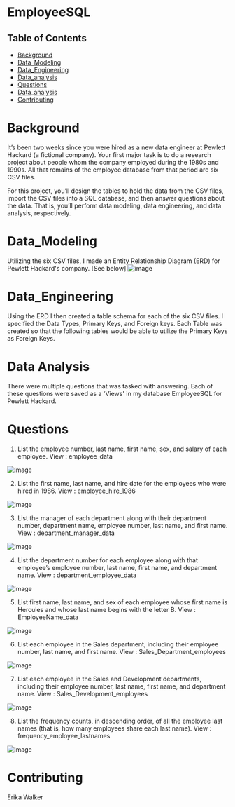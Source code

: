 # EmployeeSQL

## Table of Contents

- [Background](#background)
- [Data_Modeling](#Data_Modeling)
- [Data_Engineering](#Data_Engineering)
- [Data_analysis](#Data_Analysis)
- [Questions](#Questions)
- [Data_analysis](#Data_Analysis)
- [Contributing](#contributing)


# Background
It’s been two weeks since you were hired as a new data engineer at Pewlett Hackard (a fictional company). Your first major task is to do a research project about people whom the company employed during the 1980s and 1990s. All that remains of the employee database from that period are six CSV files.

For this project, you’ll design the tables to hold the data from the CSV files, import the CSV files into a SQL database, and then answer questions about the data. That is, you’ll perform data modeling, data engineering, and data analysis, respectively.

# Data_Modeling
Utilizing the six CSV files, I made an Entity Relationship Diagram (ERD) for Pewlett Hackard's company.  [See below]
![image](QuickDBD-export.png)

# Data_Engineering
Using the ERD I then created a table schema for each of the six CSV files.  I specified the Data Types, Primary Keys, and Foreign keys.  Each Table was created so that the following tables would be able to utilize the Primary Keys as Foreign Keys.

# Data Analysis
There were multiple questions that was tasked with answering.  Each of these questions were saved as a 'Views' in my database EmployeeSQL for Pewlett Hackard.

# Questions
1) List the employee number, last name, first name, sex, and salary of each employee.
View : employee_data

![image](<Data/Images/Employee_Data.png>)

2) List the first name, last name, and hire date for the employees who were hired in 1986.
View : employee_hire_1986

![image](<Data/Images/Employee_Hire_1986.png>)

3) List the manager of each department along with their department number, department name, employee number, last name, and first name.
View : department_manager_data

![image](<Data/Images/department_manager_data.png>)

4) List the department number for each employee along with that employee’s employee number, last name, first name, and department name.
View : department_employee_data

![image](<Data/Images/department_employee_data.png>)

5) List first name, last name, and sex of each employee whose first name is Hercules and whose last name begins with the letter B.
View : EmployeeName_data

![image](<Data/Images/Employee_Name_Data.png>)

6) List each employee in the Sales department, including their employee number, last name, and first name.
View : Sales_Department_employees

![image](<Data/Images/Sales_Department_Employees.png>)

7) List each employee in the Sales and Development departments, including their employee number, last name, first name, and department name.
View : Sales_Development_employees

![image](<Data/Images/Sales_Development_Employees.png>)

8) List the frequency counts, in descending order, of all the employee last names (that is, how many employees share each last name).
View : frequency_employee_lastnames

![image](<Data/Images/Frequency_Employee_Lastnames.png>)

# Contributing
Erika Walker